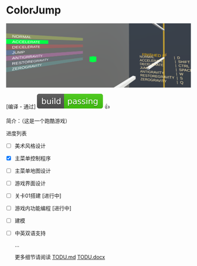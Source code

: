 # ColorJump

![text](/README.assets/InGameScreenShoot.png)

[编译 - 通过] ![build passing](README.assets/build_passing.svg) :thumbsup:

简介：（这是一个跑酷游戏）

进度列表

- [ ] 美术风格设计

- [x] 主菜单控制程序

- [ ] 主菜单地图设计

- [ ] 游戏界面设计

- [ ] 关卡01搭建 [进行中]

- [ ] 游戏内功能编程 [进行中]

- [ ] 建模

- [ ] 中英双语支持

    ...

    更多细节请阅读 [TODU.md](TODUv0.1.md) [TODU.docx](TODUv0.1.docx)

